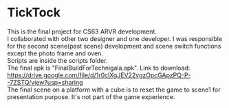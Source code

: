 # TickTock
This is the final project for CS63 ARVR development. <br>
I collaborated with other two designer and one developer. I was responsible for the second scene(past scene) development and scene switch functions except the photo frame and oven.<br>
Scripts are inside the scripts folder. <br>
The final apk is "FinalBuildForTechnigala.apk". Link to download: https://drive.google.com/file/d/1r0clXgJEV22vgzOpcGApzPQ-P--7ZSTQ/view?usp=sharing <br>
The final scene on a platform with a cube is to reset the game to scene1 for presentation purpose. It's not part of the game experience.
